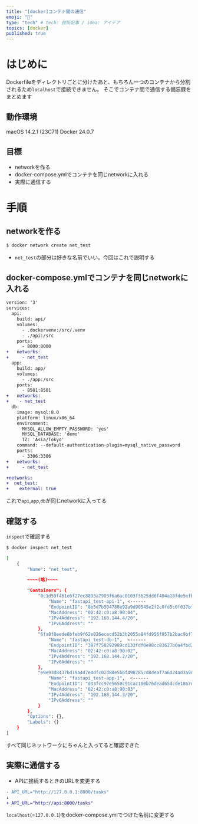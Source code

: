 ```yaml
---
title: "[docker]コンテナ間の通信"
emoji: "🫥"
type: "tech" # tech: 技術記事 / idea: アイデア
topics: [docker]
published: true
---
```

# はじめに
Dockerfileをディレクトリごとに分けたあと、もちろん一つのコンテナから分割されるため`localhost`で接続できません。
そこでコンテナ間で通信する備忘録をまとめます
## 動作環境
macOS 14.2.1 (23C71)
Docker 24.0.7
## 目標
- networkを作る
- docker-compose.ymlでコンテナを同じnetworkに入れる
- 実際に通信する
# 手順
## networkを作る
```bash
$ docker network create net_test
```
- `net_test`の部分は好きな名前でいい。今回はこれで説明する
## docker-compose.ymlでコンテナを同じnetworkに入れる
```diff yml:docker-compose.yml
version: '3'
services:
  api:
    build: api/
    volumes: 
      - .dockervenv:/src/.venv
      - ./api:/src
    ports:
      - 8000:8000
+   networks:
+     - net_test 
  app:
    build: app/
    volumes:
      - ./app:/src
    ports:
      - 8501:8501
+   networks:
+    - net_test 
  db:
    image: mysql:8.0
    platform: linux/x86_64
    environment:
      MYSQL_ALLOW_EMPTY_PASSWORD: 'yes'
      MYSQL_DATABASE: 'demo'
      TZ: 'Asia/Tokyo'
    command: --default-authentication-plugin=mysql_native_password
    ports:
      - 3306:3306
+   networks:
+     - net_test 

+networks:
+  net_test:
+    external: true  
```
これで`api`,`app`,`db`が同じnetworkに入ってる
## 確認する
`inspect`で確認する
```bash
$ docker inspect net_test

[
    {
        "Name": "net_test",

        ~~~~(略)~~~~

        "Containers": {
            "0c1d59f461e6f27ec8893a7903f6a6ac0103f3625dd6f404a18fde5efb47a9a6": {
                "Name": "fastapi_test-api-1", <------
                "EndpointID": "8b5d7b504788e92a9d90545e2f2c0fd5c0f037bf6311e8aa1a998a1d7cf4e623",
                "MacAddress": "02:42:c0:a8:90:04",
                "IPv4Address": "192.168.144.4/20",
                "IPv6Address": ""
            },
            "6fa8f8eede8bfeb9f62e026ececd52b3b2055a84fd956f957b2bac9bf78b065a": {
                "Name": "fastapi_test-db-1",  <------
                "EndpointID": "387f758292989cd133fdf0e98cc83627b0a4fbd2be180ac6858d19b67e11ee2f",
                "MacAddress": "02:42:c0:a8:90:02",
                "IPv4Address": "192.168.144.2/20",
                "IPv6Address": ""
            },
            "e9e93d8437bd19a4d7e4dfc02d88e5bbf498785cd8deaf7a6d24ad3a9db910ab": {
                "Name": "fastapi_test-app-1",  <------
                "EndpointID": "d33fcc97e5650c91cac180b76dead65dcde1867d40119745d22fa35f26a61eba",
                "MacAddress": "02:42:c0:a8:90:03",
                "IPv4Address": "192.168.144.3/20",
                "IPv6Address": ""
            }
        },
        "Options": {},
        "Labels": {}
    }
]

```
すべて同じネットワークにちゃんと入ってると確認できた
## 実際に通信する
- APIに接続するときのURLを変更する
```diff
- API_URL="http://127.0.0.1:8000/tasks"
↓
+ API_URL="http://api:8000/tasks"
```
`localhost`(=`127.0.0.1`)をdocker-compose.ymlでつけた名前に変更する
